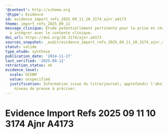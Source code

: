 ```yaml
---
'@context': http://schema.org
'@type': Evidence
id: evidence_import_refs_2025_09_11_10_3174_ajnr_a4173
theme: import_refs_2025_09_11
message_clinique: Étude potentiellement pertinente pour la prise en charge musculosquelettique;
  à intégrer avec le contexte clinique.
doi_url: https://doi.org/10.3174/ajnr.a4173
sources_snapshot: _audit/evidence_import_refs_2025_09_11_10_3174_ajnr_a4173.json
statut: valide
type_etude: synthese
publication_date: '2014-11-27'
last_verified: '2025-09-12'
retraction_status: ok
evidence_level:
  scale: OCEBM
  value: unspecified
  justification: Information issue du titre/journal; approfondir l'abstract pour précision;
    niveau de preuve à préciser.
---
```

# Evidence Import Refs 2025 09 11 10 3174 Ajnr A4173


